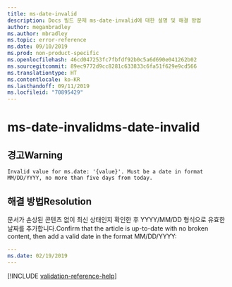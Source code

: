 ```yaml
---
title: ms-date-invalid
description: Docs 빌드 문제 ms-date-invalid에 대한 설명 및 해결 방법
author: meganbradley
ms.author: mbradley
ms.topic: error-reference
ms.date: 09/10/2019
ms.prod: non-product-specific
ms.openlocfilehash: 46cd047253fc7fbfdf92b0c5a6d690e041262b02
ms.sourcegitcommit: 89ec9772d9cc8281c633833c6fa51f629e9cd566
ms.translationtype: HT
ms.contentlocale: ko-KR
ms.lasthandoff: 09/11/2019
ms.locfileid: "70895429"
---
```

# <a name="ms-date-invalid"></a><span data-ttu-id="5c884-103">ms-date-invalid</span><span class="sxs-lookup"><span data-stu-id="5c884-103">ms-date-invalid</span></span>

## <a name="warning"></a><span data-ttu-id="5c884-104">경고</span><span class="sxs-lookup"><span data-stu-id="5c884-104">Warning</span></span>

`Invalid value for ms.date: '{value}'. Must be a date in format MM/DD/YYYY, no more than five days from today.`

## <a name="resolution"></a><span data-ttu-id="5c884-105">해결 방법</span><span class="sxs-lookup"><span data-stu-id="5c884-105">Resolution</span></span>

<span data-ttu-id="5c884-106">문서가 손상된 콘텐츠 없이 최신 상태인지 확인한 후 YYYY/MM/DD 형식으로 유효한 날짜를 추가합니다.</span><span class="sxs-lookup"><span data-stu-id="5c884-106">Confirm that the article is up-to-date with no broken content, then add a valid date in the format MM/DD/YYYY:</span></span>

```yml
---
ms.date: 02/19/2019
---
```

<!--make sure to add this file to your includes folder and verify the path-->
[!INCLUDE [validation-reference-help](includes/validation-reference-help.md)]
